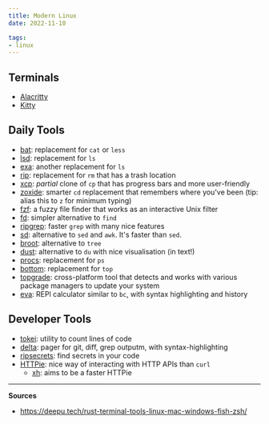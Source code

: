 ```yaml
---
title: Modern Linux
date: 2022-11-10

tags:
- linux
---
```


## Terminals

- [Alacritty](https://github.com/alacritty/alacritty)
- [Kitty](https://github.com/kovidgoyal/kitty)

## Daily Tools

- [bat](https://github.com/sharkdp/bat): replacement for `cat` or `less`
- [lsd](https://github.com/Peltoche/lsd): replacement for `ls`
- [exa](https://github.com/ogham/exa): another replacement for `ls`
- [rip](https://github.com/nivekuil/rip): replacement for `rm` that has a trash location
- [xcp](https://github.com/tarka/xcp): *partial* clone of `cp` that has progress bars and more user-friendly
- [zoxide](https://github.com/ajeetdsouza/zoxide): smarter `cd` replacement that remembers where you've been (tip: alias this to `z` for minimum typing)
- [fzf](https://github.com/junegunn/fzf): a fuzzy file finder that works as an interactive Unix filter
- [fd](https://github.com/sharkdp/fd): simpler alternative to `find`
- [ripgrep](https://github.com/BurntSushi/ripgrep): faster `grep` with many nice features
- [sd](https://github.com/chmln/sd): alternative to `sed` and `awk`. It's faster than `sed`.
- [broot](https://github.com/Canop/broot): alternative to `tree`
- [dust](https://github.com/bootandy/dust): alternative to `du` with nice visualisation (in text!)
- [procs](https://github.com/dalance/procs): replacement for `ps`
- [bottom](https://github.com/ClementTsang/bottom): replacement for `top`
- [topgrade](https://github.com/topgrade-rs/topgrade): cross-platform tool that detects and works with various package managers to update your system
- [eva](https://github.com/nerdypepper/eva): REPl calculator similar to `bc`, with syntax highlighting and history


## Developer Tools

- [tokei](https://github.com/XAMPPRocky/tokei): utility to count lines of code
- [delta](https://github.com/dandavison/delta): pager for git, diff, grep outputm, with syntax-highlighting
- [ripsecrets](https://github.com/sirwart/ripsecrets): find secrets in your code
- [HTTPie](https://httpie.io/cli): nice way of interacting with HTTP APIs than `curl`
  - [xh](https://github.com/ducaale/xh): aims to be a faster HTTPie


---

**Sources**
- https://deepu.tech/rust-terminal-tools-linux-mac-windows-fish-zsh/

